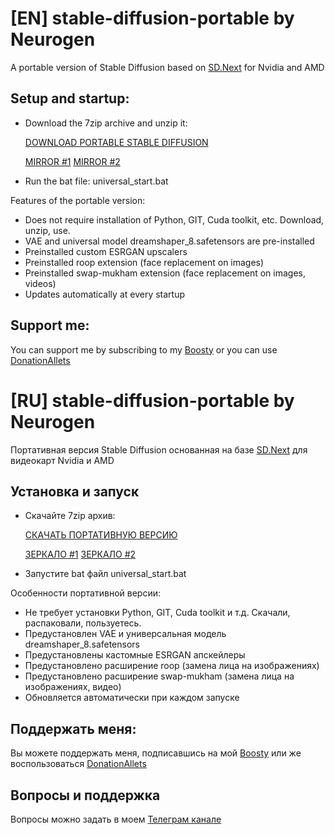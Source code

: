 # [EN] stable-diffusion-portable by Neurogen
A portable version of Stable Diffusion based on [SD.Next](https://github.com/vladmandic/automatic) for Nvidia and AMD

## Setup and startup:

- Download the 7zip archive and unzip it:

  [DOWNLOAD PORTABLE STABLE DIFFUSION](https://dl.neurochat-gpt.ru/s/kxM5J7wPaaq9j7J/download/stable-diffusion-portable%20by%20Neurogen%20v1.0.0.7z)

  [MIRROR #1](https://disk.yandex.ru/d/qIlzSi_i_BSOxA)
  [MIRROR #2](https://mega.nz/file/mMY2xaaT#m79fT1nrJyU0rOXp-q1UlaFtGgTINLZNIddMmbe6Ga4)

- Run the bat file: universal_start.bat

Features of the portable version:

- Does not require installation of Python, GIT, Cuda toolkit, etc. Download, unzip, use. 
- VAE and universal model dreamshaper_8.safetensors are pre-installed
- Preinstalled custom ESRGAN upscalers
- Preinstalled roop extension (face replacement on images)
- Preinstalled swap-mukham extension (face replacement on images, videos)
- Updates automatically at every startup

## Support me:

You can support me by subscribing to my [Boosty](https://boosty.to/neurogen) or you can use [DonationAllets](https://www.donationalerts.com/r/em1t)

# [RU] stable-diffusion-portable by Neurogen
Портативная версия Stable Diffusion основанная на базе [SD.Next](https://github.com/vladmandic/automatic) для видеокарт Nvidia и AMD

## Установка и запуск

- Скачайте 7zip архив:

  [СКАЧАТЬ ПОРТАТИВНУЮ ВЕРСИЮ](https://dl.neurochat-gpt.ru/s/kxM5J7wPaaq9j7J/download/stable-diffusion-portable%20by%20Neurogen%20v1.0.0.7z)
  
  [ЗЕРКАЛО #1](https://disk.yandex.ru/d/qIlzSi_i_BSOxA)
  [ЗЕРКАЛО #2](https://mega.nz/file/mMY2xaaT#m79fT1nrJyU0rOXp-q1UlaFtGgTINLZNIddMmbe6Ga4)
  
- Запустите bat файл universal_start.bat

Особенности портативной версии:

- Не требует установки Python, GIT, Cuda toolkit и т.д. Скачали, распаковали, пользуетесь. 
- Предустановлен VAE и универсальная модель dreamshaper_8.safetensors
- Предустановлены кастомные ESRGAN апскейлеры
- Предустановлено расширение roop (замена лица на изображениях)
- Предустановлено расширение  swap-mukham (замена лица на изображениях, видео)
- Обновляется автоматически при каждом запуске

## Поддержать меня:

Вы можете поддержать меня, подписавшись на мой [Boosty](https://boosty.to/neurogen) или же воспользоваться [DonationAllets](https://www.donationalerts.com/r/em1t)

## Вопросы и поддержка

Вопросы можно задать в моем [Телеграм канале](https://t.me/neurogen_news)
